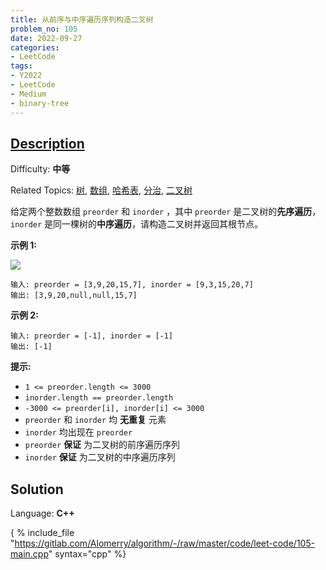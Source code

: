 ```yaml
---
title: 从前序与中序遍历序列构造二叉树
problem_no: 105
date: 2022-09-27
categories:
- LeetCode
tags:
- Y2022
- LeetCode
- Medium
- binary-tree
---
```


## [Description](https://leetcode.cn/problems/construct-binary-tree-from-preorder-and-inorder-traversal/)

Difficulty: **中等**  

Related Topics: [树](https://leetcode.cn/tag/tree/), [数组](https://leetcode.cn/tag/array/), [哈希表](https://leetcode.cn/tag/hash-table/), [分治](https://leetcode.cn/tag/divide-and-conquer/), [二叉树](https://leetcode.cn/tag/binary-tree/)


给定两个整数数组 `preorder` 和 `inorder` ，其中 `preorder` 是二叉树的**先序遍历**， `inorder` 是同一棵树的**中序遍历**，请构造二叉树并返回其根节点。

**示例 1:**

![](https://assets.leetcode.com/uploads/2021/02/19/tree.jpg)

```
输入: preorder = [3,9,20,15,7], inorder = [9,3,15,20,7]
输出: [3,9,20,null,null,15,7]
```

**示例 2:**

```
输入: preorder = [-1], inorder = [-1]
输出: [-1]
```

**提示:**

*   `1 <= preorder.length <= 3000`
*   `inorder.length == preorder.length`
*   `-3000 <= preorder[i], inorder[i] <= 3000`
*   `preorder` 和 `inorder` 均 **无重复** 元素
*   `inorder` 均出现在 `preorder`
*   `preorder` **保证** 为二叉树的前序遍历序列
*   `inorder` **保证** 为二叉树的中序遍历序列


## Solution

Language: **C++**

{ % include_file "https://gitlab.com/Alomerry/algorithm/-/raw/master/code/leet-code/105-main.cpp" syntax="cpp" %}